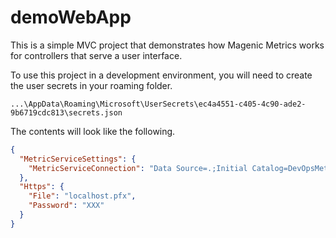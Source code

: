# demoWebApp
This is a simple MVC project that demonstrates how Magenic Metrics works for controllers that serve a user interface.

To use this project in a development environment, you will need to create the user secrets in your roaming folder.
```
...\AppData\Roaming\Microsoft\UserSecrets\ec4a4551-c405-4c90-ade2-9b6719cdc813\secrets.json
```

The contents will look like the following.

```json
{
  "MetricServiceSettings": {
    "MetricServiceConnection": "Data Source=.;Initial Catalog=DevOpsMetrics;Integrated Security=True;MultipleActiveResultSets=True;TrustServerCertificate=True"
  },
  "Https": {
    "File": "localhost.pfx",
    "Password": "XXX"
  }
}
```
